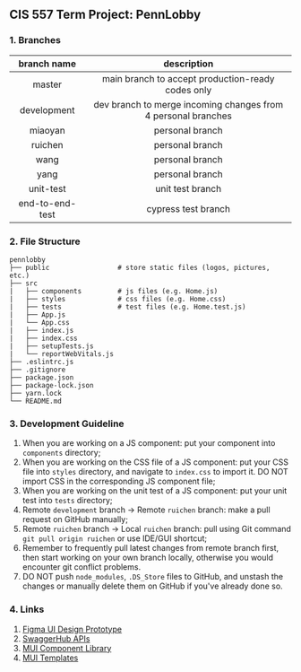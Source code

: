 ## CIS 557 Term Project: PennLobby

### 1. Branches

| branch name | description |
| :----: | :----: |
| master | main branch to accept production-ready codes only |
| development | dev branch to merge incoming changes from 4 personal branches |
| miaoyan | personal branch |
| ruichen | personal branch |
| wang | personal branch |
| yang | personal branch |
| unit-test | unit test branch |
| end-to-end-test | cypress test branch |

### 2. File Structure

```
pennlobby
├── public                 # store static files (logos, pictures, etc.)
├── src            
|   ├── components         # js files (e.g. Home.js)          
|   ├── styles             # css files (e.g. Home.css) 
|   ├── tests              # test files (e.g. Home.test.js)
|   ├── App.js           
|   └── App.css    
|   ├── index.js       
|   ├── index.css             
|   ├── setupTests.js         
|   └── reportWebVitals.js  
├── .eslintrc.js           
├── .gitignore
├── package.json
├── package-lock.json
├── yarn.lock
└── README.md
```

### 3. Development Guideline

1. When you are working on a JS component: put your component into `components` directory;
2. When you are working on the CSS file of a JS component: put your CSS file into `styles` directory, and navigate to `index.css` to import it. DO NOT import CSS in the corresponding JS component file;
3. When you are working on the unit test of a JS component: put your unit test into `tests` directory;
4. Remote `development` branch -> Remote `ruichen` branch: make a pull request on GitHub manually;
5. Remote `ruichen` branch -> Local `ruichen` branch: pull using Git command `git pull origin ruichen` or use IDE/GUI shortcut;
6. Remember to frequently pull latest changes from remote branch first, then start working on your own branch locally, otherwise you would encounter git conflict problems.
7. DO NOT push `node_modules`, `.DS_Store` files to GitHub, and unstash the changes or manually delete them on GitHub if you've already done so.

### 4. Links

1. [Figma UI Design Prototype](https://www.figma.com/file/OwPdD7ktVVHmrePxbeeZmr/Wireframe)
2. [SwaggerHub APIs](https://app.swaggerhub.com/organizations/cis557-penn-lobby)
3. [MUI Component Library](https://mui.com)
4. [MUI Templates](https://mui.com/getting-started/templates/)
